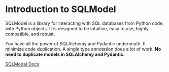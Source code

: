 # Introduction to SQLModel

SQLModel is a library for interacting with SQL databases from Python code, with Python objects. It is designed to be intuitive, easy to use, highly compatible, and robust.

You have all the power of SQLAlchemy and Pydantic underneath.
It minimize code duplication. A single type annotation does a lot of work. **No need to duplicate models in SQLAlchemy and Pydantic.**

[SQLModel Docs](https://sqlmodel.tiangolo.com/)


